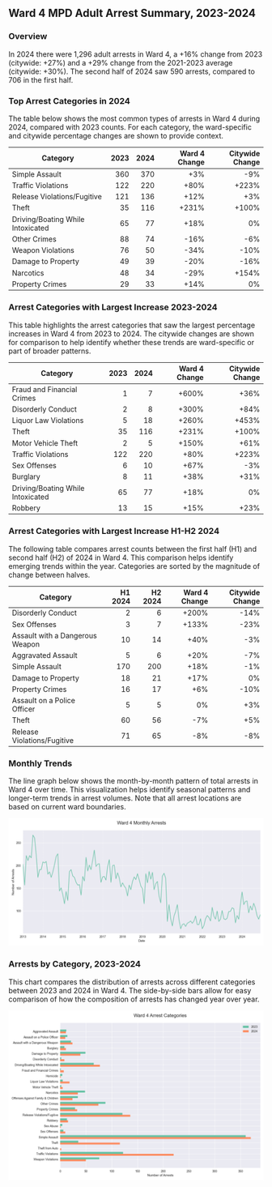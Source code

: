 ## Ward 4 MPD Adult Arrest Summary, 2023-2024

### Overview
In 2024 there were 1,296 adult arrests in Ward 4, a +16% change from 2023 (citywide: +27%) and a +29% change from the 2021-2023 average (citywide: +30%). The second half of 2024 saw 590 arrests, compared to 706 in the first half.

### Top Arrest Categories in 2024
The table below shows the most common types of arrests in Ward 4 during 2024, compared with 2023 counts. For each category, the ward-specific and citywide percentage changes are shown to provide context.

| Category | 2023 | 2024 | Ward 4 Change | Citywide Change |
|----------|------:|------:|---------:|----------------:|
| Simple Assault | 360 | 370 | +3% | -9% |
| Traffic Violations | 122 | 220 | +80% | +223% |
| Release Violations/Fugitive | 121 | 136 | +12% | +3% |
| Theft | 35 | 116 | +231% | +100% |
| Driving/Boating While Intoxicated | 65 | 77 | +18% | 0% |
| Other Crimes | 88 | 74 | -16% | -6% |
| Weapon Violations | 76 | 50 | -34% | -10% |
| Damage to Property | 49 | 39 | -20% | -16% |
| Narcotics | 48 | 34 | -29% | +154% |
| Property Crimes | 29 | 33 | +14% | 0% |

### Arrest Categories with Largest Increase 2023-2024
This table highlights the arrest categories that saw the largest percentage increases in Ward 4 from 2023 to 2024. The citywide changes are shown for comparison to help identify whether these trends are ward-specific or part of broader patterns.

| Category | 2023 | 2024 | Ward 4 Change | Citywide Change |
|----------|------:|------:|---------:|----------------:|
| Fraud and Financial Crimes | 1 | 7 | +600% | +36% |
| Disorderly Conduct | 2 | 8 | +300% | +84% |
| Liquor Law Violations | 5 | 18 | +260% | +453% |
| Theft | 35 | 116 | +231% | +100% |
| Motor Vehicle Theft | 2 | 5 | +150% | +61% |
| Traffic Violations | 122 | 220 | +80% | +223% |
| Sex Offenses | 6 | 10 | +67% | -3% |
| Burglary | 8 | 11 | +38% | +31% |
| Driving/Boating While Intoxicated | 65 | 77 | +18% | 0% |
| Robbery | 13 | 15 | +15% | +23% |

### Arrest Categories with Largest Increase H1-H2 2024
The following table compares arrest counts between the first half (H1) and second half (H2) of 2024 in Ward 4. This comparison helps identify emerging trends within the year. Categories are sorted by the magnitude of change between halves.

| Category | H1 2024 | H2 2024 | Ward 4 Change | Citywide Change |
|----------|---------:|---------:|---------:|----------------:|
| Disorderly Conduct | 2 | 6 | +200% | -14% |
| Sex Offenses | 3 | 7 | +133% | -23% |
| Assault with a Dangerous Weapon | 10 | 14 | +40% | -3% |
| Aggravated Assault | 5 | 6 | +20% | -7% |
| Simple Assault | 170 | 200 | +18% | -1% |
| Damage to Property | 18 | 21 | +17% | 0% |
| Property Crimes | 16 | 17 | +6% | -10% |
| Assault on a Police Officer | 5 | 5 | 0% | +3% |
| Theft | 60 | 56 | -7% | +5% |
| Release Violations/Fugitive | 71 | 65 | -8% | -8% |

### Monthly Trends
The line graph below shows the month-by-month pattern of total arrests in Ward 4 over time. This visualization helps identify seasonal patterns and longer-term trends in arrest volumes. Note that all arrest locations are based on current ward boundaries.

![Monthly Arrest Trends](ward_4_monthly_trends.png)

### Arrests by Category, 2023-2024
This chart compares the distribution of arrests across different categories between 2023 and 2024 in Ward 4. The side-by-side bars allow for easy comparison of how the composition of arrests has changed year over year.

![Arrests by category](ward_4_categories.png)
